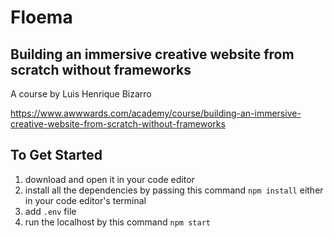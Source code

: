 # Floema

## Building an immersive creative website from scratch without frameworks

A course by Luis Henrique Bizarro

https://www.awwwards.com/academy/course/building-an-immersive-creative-website-from-scratch-without-frameworks

## To Get Started

1. download and open it in your code editor
2. install all the dependencies by passing this command `npm install` either in your code editor's terminal
3. add `.env` file
4. run the localhost by this command `npm start`
